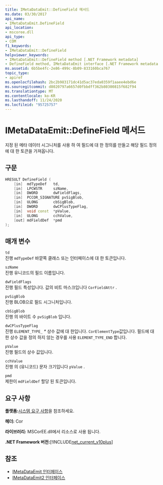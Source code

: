 ```yaml
---
title: IMetaDataEmit::DefineField 메서드
ms.date: 03/30/2017
api_name:
- IMetaDataEmit.DefineField
api_location:
- mscoree.dll
api_type:
- COM
f1_keywords:
- IMetaDataEmit::DefineField
helpviewer_keywords:
- IMetaDataEmit::DefineField method [.NET Framework metadata]
- DefineField method, IMetaDataEmit interface [.NET Framework metadata
ms.assetid: 6b5be4fc-2e86-499c-8b09-833160bca767
topic_type:
- apiref
ms.openlocfilehash: 2bc2b983171dc41d5ac37eda0359f1aaee4ebd6e
ms.sourcegitcommit: d8020797a6657d0fbbdff362b80300815f682f94
ms.translationtype: MT
ms.contentlocale: ko-KR
ms.lasthandoff: 11/24/2020
ms.locfileid: "95725757"
---
```

# <a name="imetadataemitdefinefield-method"></a>IMetaDataEmit::DefineField 메서드

지정 된 메타 데이터 시그니처를 사용 하 여 필드에 대 한 정의를 만들고 해당 필드 정의에 대 한 토큰을 가져옵니다.  
  
## <a name="syntax"></a>구문  
  
```cpp  
HRESULT DefineField (
    [in]  mdTypeDef   td,
    [in]  LPCWSTR     szName,
    [in]  DWORD       dwFieldFlags,
    [in]  PCCOR_SIGNATURE pvSigBlob,
    [in]  ULONG       cbSigBlob,
    [in]  DWORD       dwCPlusTypeFlag,
    [in]  void const  *pValue,
    [in]  ULONG       cchValue,
    [out] mdFieldDef  *pmd
);  
```  
  
## <a name="parameters"></a>매개 변수  

 `td`  
 진행 `mdTypeDef` 바깥쪽 클래스 또는 인터페이스에 대 한 토큰입니다.  
  
 `szName`  
 진행 유니코드의 필드 이름입니다.  
  
 `dwFieldFlags`  
 진행 필드 특성입니다. 값의 비트 마스크입니다 `CorFieldAttr` .  
  
 `pvSigBlob`  
 진행 BLOB으로 필드 시그니처입니다.  
  
 `cbSigBlob`  
 진행 의 바이트 수 `pvSigBlob` 입니다.  
  
 `dwCPlusTypeFlag`  
 진행 `ELEMENT_TYPE_` *\** 상수 값에 대 한입니다. `CorElementType`값입니다. 필드에 대 한 상수 값을 정의 하지 않는 경우를 사용 `ELEMENT_TYPE_END` 합니다.  
  
 `pValue`  
 진행 필드의 상수 값입니다.  
  
 `cchValue`  
 진행 의 (유니코드) 문자 크기입니다 `pValue` .  
  
 `pmd`  
 제한이 `mdFieldDef` 할당 된 토큰입니다.  
  
## <a name="requirements"></a>요구 사항  

 **플랫폼:**[시스템 요구 사항](../../get-started/system-requirements.md)을 참조하세요.  
  
 **헤더:** Cor  
  
 **라이브러리:** MSCorEE.dll에서 리소스로 사용 됩니다.  
  
 **.NET Framework 버전:**[!INCLUDE[net_current_v10plus](../../../../includes/net-current-v10plus-md.md)]  
  
## <a name="see-also"></a>참조

- [IMetaDataEmit 인터페이스](imetadataemit-interface.md)
- [IMetaDataEmit2 인터페이스](imetadataemit2-interface.md)
